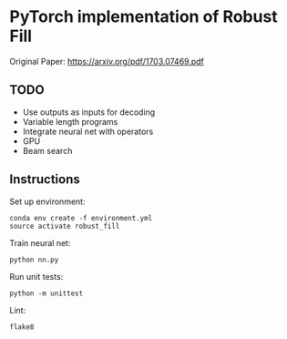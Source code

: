 # PyTorch implementation of Robust Fill

Original Paper: https://arxiv.org/pdf/1703.07469.pdf

## TODO

- Use outputs as inputs for decoding
- Variable length programs
- Integrate neural net with operators
- GPU
- Beam search

## Instructions

Set up environment:

```
conda env create -f environment.yml
source activate robust_fill
```

Train neural net:

```
python nn.py
```

Run unit tests:

```
python -m unittest
```

Lint:

```
flake8
```
